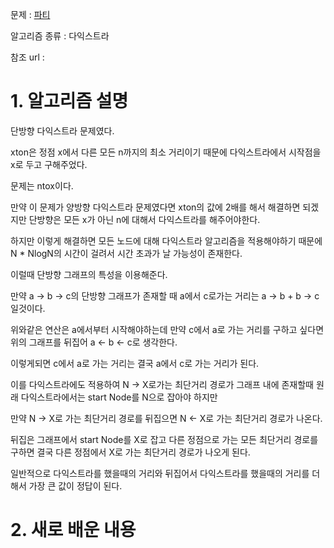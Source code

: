 문제 : [파티](https://www.acmicpc.net/problem/1238)

알고리즘 종류 : 다익스트라

참조 url : 

# 1. 알고리즘 설명

단방향 다익스트라 문제였다.

xton은 정점 x에서 다른 모든 n까지의 최소 거리이기 때문에 다익스트라에서 시작점을 x로 두고 구해주었다.

문제는 ntox이다.

만약 이 문제가 양방향 다익스트라 문제였다면 xton의 값에 2배를 해서 해결하면 되겠지만 단방향은 모든 x가 아닌 n에 대해서 다익스트라를 해주어야한다.

하지만 이렇게 해결하면 모든 노드에 대해 다익스트라 알고리즘을 적용해야하기 때문에 N * NlogN의 시간이 걸려서 시간 초과가 날 가능성이 존재한다.

이럴때 단방향 그래프의 특성을 이용해준다.

만약 a -> b -> c의 단방향 그래프가 존재할 때 a에서 c로가는 거리는 a -> b + b -> c일것이다.

위와같은 연산은 a에서부터 시작해야하는데 만약 c에서 a로 가는 거리를 구하고 싶다면 위의 그래프를 뒤집어 a <- b <- c로 생각한다.

이렇게되면 c에서 a로 가는 거리는 결국 a에서 c로 가는 거리가 된다.

이를 다익스트라에도 적용하여 N -> X로가는 최단거리 경로가 그래프 내에 존재할때 원래 다익스트라에서는 start Node를 N으로 잡아야 하지만

만약 N -> X로 가는 최단거리 경로를 뒤집으면 N <- X로 가는 최단거리 경로가 나온다.

뒤집은 그래프에서 start Node를 X로 잡고 다른 정점으로 가는 모든 최단거리 경로를 구하면 결국 다른 정점에서 X로 가는 최단거리 경로가 나오게 된다.

일반적으로 다익스트라를 했을때의 거리와 뒤집어서 다익스트라를 했을때의 거리를 더해서 가장 큰 값이 정답이 된다.

# 2. 새로 배운 내용